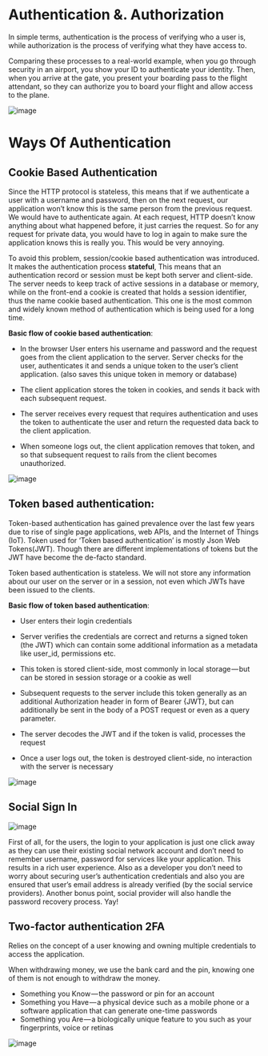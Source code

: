 # Authentication &. Authorization

In simple terms, authentication is the process of verifying who a user is, while authorization is the process of verifying what they have access to.

Comparing these processes to a real-world example, when you go through security in an airport, you show your ID to authenticate your identity. Then, when you arrive at the gate, you present your boarding pass to the flight attendant, so they can authorize you to board your flight and allow access to the plane.

![image](https://github.com/user-attachments/assets/bee0db51-1387-43c1-9c69-2049c7304c55)

# Ways Of Authentication

## Cookie Based Authentication

Since the HTTP protocol is stateless, this means that if we authenticate a user with a username and password, then on the next request, our application won’t know this is the same person from the previous request. We would have to authenticate again. At each request, HTTP doesn’t know anything about what happened before, it just carries the request. So for any request for private data, you would have to log in again to make sure the application knows this is really you. This would be very annoying.

To avoid this problem, session/cookie based authentication was introduced. It makes the authentication process **stateful**, This means that an authentication record or session must be kept both server and client-side. The server needs to keep track of active sessions in a database or memory, while on the front-end a cookie is created that holds a session identifier, thus the name cookie based authentication. This one is the most common and widely known method of authentication which is being used for a long time.

**Basic flow of cookie based authentication**:

- In the browser User enters his username and password and the request goes from the client application to the server.
Server checks for the user, authenticates it and sends a unique token to the user’s client application. (also saves this unique token in memory or database)

- The client application stores the token in cookies, and sends it back with each subsequent request.

- The server receives every request that requires authentication and uses the token to authenticate the user and return the requested data back to the client application.

- When someone logs out, the client application removes that token, and so that subsequent request to rails from the client becomes unauthorized.

![image](https://github.com/user-attachments/assets/fca76d1b-11dc-4a3d-abb9-1e222924ad03)

## Token based authentication:

Token-based authentication has gained prevalence over the last few years due to rise of single page applications, web APIs, and the Internet of Things (IoT). Token used for ‘Token based authentication’ is mostly Json Web Tokens(JWT). Though there are different implementations of tokens but the JWT have become the de-facto standard.

Token based authentication is stateless. We will not store any information about our user on the server or in a session, not even which JWTs have been issued to the clients.

**Basic flow of token based authentication**:

- User enters their login credentials

- Server verifies the credentials are correct and returns a signed token (the JWT) which can contain some additional information as a metadata like user_id, permissions etc.

- This token is stored client-side, most commonly in local storage — but can be stored in session storage or a cookie as well

- Subsequent requests to the server include this token generally as an additional Authorization header in form of Bearer {JWT}, but can additionally be sent in the body of a POST request or even as a query parameter.

- The server decodes the JWT and if the token is valid, processes the request

- Once a user logs out, the token is destroyed client-side, no interaction with the server is necessary

![image](https://github.com/user-attachments/assets/eb6f26bc-0226-440a-8d2b-c84fbd10bcba)

## Social Sign In

![image](https://github.com/user-attachments/assets/8c3bde0e-6329-4f08-be61-03b61f148fcf)

First of all, for the users, the login to your application is just one click away as they can use their existing social network account and don’t need to remember username, password for services like your application. This results in a rich user experience. Also as a developer you don’t need to worry about securing user’s authentication credentials and also you are ensured that user’s email address is already verified (by the social service providers). Another bonus point, social provider will also handle the password recovery process. Yay!

## Two-factor authentication 2FA

Relies on the concept of a user knowing and owning multiple credentials to access the application.

When withdrawing money, we use the bank card and the pin, knowing one of them is not enough to withdraw the money.

- Something you Know — the password or pin for an account
- Something you Have — a physical device such as a mobile phone or a software application that can generate one-time passwords
- Something you Are — a biologically unique feature to you such as your fingerprints, voice or retinas

![image](https://github.com/user-attachments/assets/e8fdcf95-8ad4-46e8-a5ef-584696edfa02)
